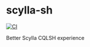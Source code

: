 # scylla-sh

[![CI](https://github.com//scylla-sh/workflows/CI/badge.svg)](https://github.com//scylla-sh/actions)

Better Scylla CQLSH experience